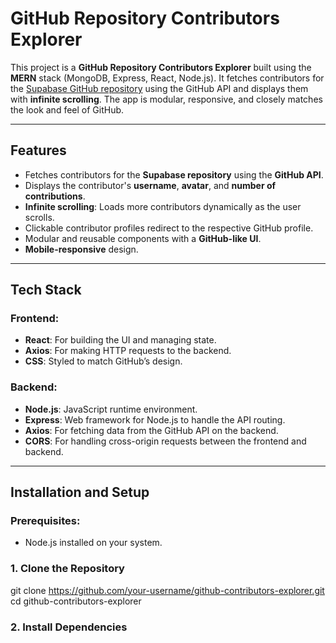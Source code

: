 # GitHub Repository Contributors Explorer

This project is a **GitHub Repository Contributors Explorer** built using the **MERN** stack (MongoDB, Express, React, Node.js). It fetches contributors for the [Supabase GitHub repository](https://github.com/supabase/supabase) using the GitHub API and displays them with **infinite scrolling**. The app is modular, responsive, and closely matches the look and feel of GitHub.

---

## Features

- Fetches contributors for the **Supabase repository** using the **GitHub API**.
- Displays the contributor's **username**, **avatar**, and **number of contributions**.
- **Infinite scrolling**: Loads more contributors dynamically as the user scrolls.
- Clickable contributor profiles redirect to the respective GitHub profile.
- Modular and reusable components with a **GitHub-like UI**.
- **Mobile-responsive** design.

---

## Tech Stack

### Frontend:
- **React**: For building the UI and managing state.
- **Axios**: For making HTTP requests to the backend.
- **CSS**: Styled to match GitHub’s design.

### Backend:
- **Node.js**: JavaScript runtime environment.
- **Express**: Web framework for Node.js to handle the API routing.
- **Axios**: For fetching data from the GitHub API on the backend.
- **CORS**: For handling cross-origin requests between the frontend and backend.

---

## Installation and Setup

### Prerequisites:
- Node.js installed on your system.

### 1. Clone the Repository
git clone https://github.com/your-username/github-contributors-explorer.git
cd github-contributors-explorer


### 2. Install Dependencies